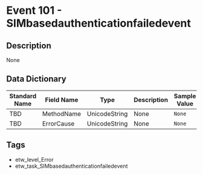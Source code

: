 # Event 101 - SIMbasedauthenticationfailedevent

## Description
None

## Data Dictionary
|Standard Name|Field Name|Type|Description|Sample Value|
|---|---|---|---|---|
|TBD|MethodName|UnicodeString|None|`None`|
|TBD|ErrorCause|UnicodeString|None|`None`|

## Tags
* etw_level_Error
* etw_task_SIMbasedauthenticationfailedevent